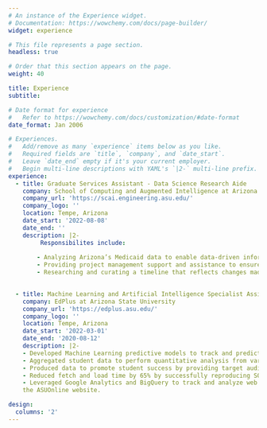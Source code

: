 ```yaml
---
# An instance of the Experience widget.
# Documentation: https://wowchemy.com/docs/page-builder/
widget: experience

# This file represents a page section.
headless: true

# Order that this section appears on the page.
weight: 40

title: Experience
subtitle:

# Date format for experience
#   Refer to https://wowchemy.com/docs/customization/#date-format
date_format: Jan 2006

# Experiences.
#   Add/remove as many `experience` items below as you like.
#   Required fields are `title`, `company`, and `date_start`.
#   Leave `date_end` empty if it's your current employer.
#   Begin multi-line descriptions with YAML's `|2-` multi-line prefix.
experience:
  - title: Graduate Services Assistant - Data Science Research Aide
    company: School of Computing and Augmented Intelligence at Arizona State University
    company_url: 'https://scai.engineering.asu.edu/'
    company_logo: ''
    location: Tempe, Arizona
    date_start: '2022-08-08'
    date_end: ''
    description: |2-
         Responsibilites include:  
        
        - Analyzing Arizona’s Medicaid data to enable data-driven informed decisions.  
        - Providing project management support and assistance to ensure project progress and effective communication with key stakeholders for the State Opioid Response (SOR) project.  
        - Researching and curating a timeline that reflects changes made during the past 5 years and the impact of COVID-19 on Opioid Use Disorder policies.  
      

  - title: Machine Learning and Artificial Intelligence Specialist Assistant
    company: EdPlus at Arizona State University
    company_url: 'https://edplus.asu.edu/'
    company_logo: ''
    location: Tempe, Arizona
    date_start: '2022-03-01'
    date_end: '2020-08-12'
    description: |2-
    - Developed Machine Learning predictive models to track and predict students’ performances over the semester for various courses.
    - Aggregated student data to perform quantitative analysis from various data sources and transformed them into actionable insights.
    - Produced data to promote student success by providing target audience lists of students to receive interventions based on the predictions.
    - Reduced fetch and load time by 65% by successfully reproducing SQL queries for Google Data Studio dashboards in BigQuery.
    - Leveraged Google Analytics and BigQuery to track and analyze web behavior and activity aimed at increasing prospective student enrollments for
    the ASUOnline website.

design:
  columns: '2'
---
```

